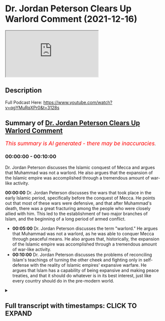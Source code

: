 # Dr. Jordan Peterson Clears Up Warlord Comment (2021-12-16)

<iframe loading='lazy' src='https://www.youtube.com/embed/v0qZCupZ2SU'></iframe>

## Description

Full Podcast Here: https://www.youtube.com/watch?v=qgYMuRqXPr0&t=3128s

## Summary of [Dr. Jordan Peterson Clears Up Warlord Comment](https://www.youtube.com/watch?v=v0qZCupZ2SU)


*<span style="color:red; font-size:125%">This summary is AI generated - there may be inaccuracies</span>. [](/)*

### <a onclick="modifyYTiframeseektime('0')">00:00:00</a> - <a onclick="modifyYTiframeseektime('600')">00:10:00</a>

 Dr. Jordan Peterson discusses the Islamic conquest of Mecca and argues that Muhammad was not a warlord. He also argues that the expansion of the Islamic empire was accomplished through a tremendous amount of war-like activity.

**<a onclick="modifyYTiframeseektime('0')">00:00:00</a>** Dr. Jordan Peterson discusses the wars that took place in the early Islamic period, specifically before the conquest of Mecca. He points out that most of these wars were defensive, and that after Muhammad's death, there was a great fracturing among the people who were closely allied with him. This led to the establishment of two major branches of Islam, and the beginning of a long period of armed conflict.
* **<a onclick="modifyYTiframeseektime('300')">00:05:00</a>**  Dr. Jordan Peterson discusses the term "warlord." He argues that Muhammad was not a warlord, as he was able to conquer Mecca through peaceful means. He also argues that, historically, the expansion of the Islamic empire was accomplished through a tremendous amount of war-like activity.
* **<a onclick="modifyYTiframeseektime('600')">00:10:00</a>** Dr. Jordan Peterson discusses the problems of reconciling Islam's teachings of turning the other cheek and fighting only in self-defense with the reality of Islamic empires' expansive warfare. He argues that Islam has a capability of being expansive and making peace treaties, and that it should do whatever is in its best interest, just like every country should do in the pre-modern world.

<details><summary><h2>Full transcript with timestamps: CLICK TO EXPAND</h2></summary>

<a onclick="modifyYTiframeseektime('0')">0:00:00</a> uh there was a time of persecution and  
<a onclick="modifyYTiframeseektime('2')">0:00:02</a> then after that  
<a onclick="modifyYTiframeseektime('3')">0:00:03</a> um  
<a onclick="modifyYTiframeseektime('4')">0:00:04</a> he went he went to different places he  
<a onclick="modifyYTiframeseektime('6')">0:00:06</a> went to tariff  
<a onclick="modifyYTiframeseektime('7')">0:00:07</a> which is a place outside of mecca he  
<a onclick="modifyYTiframeseektime('9')">0:00:09</a> went to el salvador two clans two tribes  
<a onclick="modifyYTiframeseektime('13')">0:00:13</a> and what it was is that he was he was  
<a onclick="modifyYTiframeseektime('15')">0:00:15</a> trying to get support for his project or  
<a onclick="modifyYTiframeseektime('18')">0:00:18</a> the monotheistic project because he was  
<a onclick="modifyYTiframeseektime('20')">0:00:20</a> being boycotted et cetera he eventually  
<a onclick="modifyYTiframeseektime('22')">0:00:22</a> got it from us  
<a onclick="modifyYTiframeseektime('24')">0:00:24</a> these two tribes because they actually  
<a onclick="modifyYTiframeseektime('25')">0:00:25</a> believed in the religion of islam this  
<a onclick="modifyYTiframeseektime('27')">0:00:27</a> is documented like without a shadow of a  
<a onclick="modifyYTiframeseektime('29')">0:00:29</a> doubt this is what happened and then is  
<a onclick="modifyYTiframeseektime('31')">0:00:31</a> this in the medina is this the medina  
<a onclick="modifyYTiframeseektime('33')">0:00:33</a> period that you're speaking out so this  
<a onclick="modifyYTiframeseektime('34')">0:00:34</a> is actually technically the meccan  
<a onclick="modifyYTiframeseektime('36')">0:00:36</a> period  
<a onclick="modifyYTiframeseektime('37')">0:00:37</a> okay still the meccan period yeah so  
<a onclick="modifyYTiframeseektime('39')">0:00:39</a> right before medina literally was  
<a onclick="modifyYTiframeseektime('40')">0:00:40</a> established because medina is the it was  
<a onclick="modifyYTiframeseektime('42')">0:00:42</a> it was so called after the prophet  
<a onclick="modifyYTiframeseektime('44')">0:00:44</a> because medina just literally means the  
<a onclick="modifyYTiframeseektime('46')">0:00:46</a> city in arabic it was called the  
<a onclick="modifyYTiframeseektime('48')">0:00:48</a> ethereum before and then they changed it  
<a onclick="modifyYTiframeseektime('49')">0:00:49</a> into madina to nebi like the city of the  
<a onclick="modifyYTiframeseektime('51')">0:00:51</a> prophet and so that's why it was kind of  
<a onclick="modifyYTiframeseektime('53')">0:00:53</a> called medina after that  
<a onclick="modifyYTiframeseektime('55')">0:00:55</a> in that time period so you've got 13  
<a onclick="modifyYTiframeseektime('57')">0:00:57</a> years of medina  
<a onclick="modifyYTiframeseektime('58')">0:00:58</a> the vast majority i'm not going to say  
<a onclick="modifyYTiframeseektime('60')">0:01:00</a> all about the vast majority of wars that  
<a onclick="modifyYTiframeseektime('62')">0:01:02</a> took place  
<a onclick="modifyYTiframeseektime('63')">0:01:03</a> and in fact all of the wars that took  
<a onclick="modifyYTiframeseektime('64')">0:01:04</a> place before the conquest of mecca were  
<a onclick="modifyYTiframeseektime('66')">0:01:06</a> defensive so the pagan arabs went to  
<a onclick="modifyYTiframeseektime('69')">0:01:09</a> medina and tried to siege it  
<a onclick="modifyYTiframeseektime('74')">0:01:14</a> and all of these are names of wars in  
<a onclick="modifyYTiframeseektime('76')">0:01:16</a> fact there was according to monschola  
<a onclick="modifyYTiframeseektime('78')">0:01:18</a> there were 19 such wars  
<a onclick="modifyYTiframeseektime('80')">0:01:20</a> in 10 years so that's almost an average  
<a onclick="modifyYTiframeseektime('83')">0:01:23</a> of two wars every year and for me i see  
<a onclick="modifyYTiframeseektime('86')">0:01:26</a> that actually as an evidence for prophet  
<a onclick="modifyYTiframeseektime('87')">0:01:27</a> because the prophet was actually  
<a onclick="modifyYTiframeseektime('88')">0:01:28</a> fighting in these wars he wasn't just  
<a onclick="modifyYTiframeseektime('90')">0:01:30</a> you know throwing people around telling  
<a onclick="modifyYTiframeseektime('91')">0:01:31</a> him to fight for him he was fighting in  
<a onclick="modifyYTiframeseektime('93')">0:01:33</a> them and there were defensive wars  
<a onclick="modifyYTiframeseektime('95')">0:01:35</a> um  
<a onclick="modifyYTiframeseektime('96')">0:01:36</a> so in that time period what happened was  
<a onclick="modifyYTiframeseektime('98')">0:01:38</a> i'll give you one okay so okay so let me  
<a onclick="modifyYTiframeseektime('100')">0:01:40</a> let me interject something there because  
<a onclick="modifyYTiframeseektime('102')">0:01:42</a> that's  
<a onclick="modifyYTiframeseektime('103')">0:01:43</a> that's that's very that's a very hard  
<a onclick="modifyYTiframeseektime('104')">0:01:44</a> thing for me to  
<a onclick="modifyYTiframeseektime('106')">0:01:46</a> to get straight in my mind yes now  
<a onclick="modifyYTiframeseektime('109')">0:01:49</a> um  
<a onclick="modifyYTiframeseektime('110')">0:01:50</a> i would say that and the division in  
<a onclick="modifyYTiframeseektime('113')">0:01:53</a> islam that occurred almost immediately  
<a onclick="modifyYTiframeseektime('115')">0:01:55</a> upon muhammad's death and which has not  
<a onclick="modifyYTiframeseektime('118')">0:01:58</a> been rectified to this day quite the  
<a onclick="modifyYTiframeseektime('120')">0:02:00</a> contrary that's also you know that's a  
<a onclick="modifyYTiframeseektime('122')">0:02:02</a> problem for everyone it's a problem for  
<a onclick="modifyYTiframeseektime('124')">0:02:04</a> muslims it's a problem for christians  
<a onclick="modifyYTiframeseektime('125')">0:02:05</a> it's a problem for everyone and it's a  
<a onclick="modifyYTiframeseektime('127')">0:02:07</a> problem that could really get out of  
<a onclick="modifyYTiframeseektime('128')">0:02:08</a> hand now it's not like i don't know that  
<a onclick="modifyYTiframeseektime('130')">0:02:10</a> the protestants and the catholics were  
<a onclick="modifyYTiframeseektime('131')">0:02:11</a> at each other's throats for you know  
<a onclick="modifyYTiframeseektime('133')">0:02:13</a> hundreds of years so  
<a onclick="modifyYTiframeseektime('134')">0:02:14</a> but that's that's not the issue at the  
<a onclick="modifyYTiframeseektime('137')">0:02:17</a> moment so  
<a onclick="modifyYTiframeseektime('139')">0:02:19</a> now in in islam there's a tremendous  
<a onclick="modifyYTiframeseektime('141')">0:02:21</a> emphasis on christ's doctrines as well  
<a onclick="modifyYTiframeseektime('144')">0:02:24</a> and there isn't any evidence that christ  
<a onclick="modifyYTiframeseektime('146')">0:02:26</a> himself took part in let's say wars  
<a onclick="modifyYTiframeseektime('150')">0:02:30</a> okay so  
<a onclick="modifyYTiframeseektime('151')">0:02:31</a> it's hard  
<a onclick="modifyYTiframeseektime('152')">0:02:32</a> and i mean  
<a onclick="modifyYTiframeseektime('153')">0:02:33</a> what do you mean okay well if you if you  
<a onclick="modifyYTiframeseektime('155')">0:02:35</a> analyze christ as an archetype  
<a onclick="modifyYTiframeseektime('157')">0:02:37</a> when he comes back in his second coming  
<a onclick="modifyYTiframeseektime('159')">0:02:39</a> he is going to dominate the world  
<a onclick="modifyYTiframeseektime('162')">0:02:42</a> and one can say well that's not the  
<a onclick="modifyYTiframeseektime('163')">0:02:43</a> historical christ but when we're when  
<a onclick="modifyYTiframeseektime('165')">0:02:45</a> we're looking at him in the way  
<a onclick="modifyYTiframeseektime('167')">0:02:47</a> look that's a reasonable that's a  
<a onclick="modifyYTiframeseektime('168')">0:02:48</a> reasonable objective  
<a onclick="modifyYTiframeseektime('170')">0:02:50</a> and i understand that a judge a judge  
<a onclick="modifyYTiframeseektime('172')">0:02:52</a> has a judge has that that martial  
<a onclick="modifyYTiframeseektime('175')">0:02:55</a> element and i don't think it's  
<a onclick="modifyYTiframeseektime('176')">0:02:56</a> reasonable to use the archetypal  
<a onclick="modifyYTiframeseektime('178')">0:02:58</a> representation as an argument against  
<a onclick="modifyYTiframeseektime('180')">0:03:00</a> the historical reality and look i'm not  
<a onclick="modifyYTiframeseektime('182')">0:03:02</a> saying to you that i know that what  
<a onclick="modifyYTiframeseektime('185')">0:03:05</a> muhammad did was wrong that isn't what  
<a onclick="modifyYTiframeseektime('187')">0:03:07</a> i'm saying i'm saying that i don't  
<a onclick="modifyYTiframeseektime('190')">0:03:10</a> understand  
<a onclick="modifyYTiframeseektime('191')">0:03:11</a> how  
<a onclick="modifyYTiframeseektime('192')">0:03:12</a> participation in those defense of wars  
<a onclick="modifyYTiframeseektime('195')">0:03:15</a> let's say but then that was also  
<a onclick="modifyYTiframeseektime('196')">0:03:16</a> followed by a tremendous explosion of  
<a onclick="modifyYTiframeseektime('198')">0:03:18</a> islamic expansion right the biggest  
<a onclick="modifyYTiframeseektime('200')">0:03:20</a> empire the world had ever seen in a very  
<a onclick="modifyYTiframeseektime('202')">0:03:22</a> short period of time  
<a onclick="modifyYTiframeseektime('203')">0:03:23</a> right at right at europe's doors  
<a onclick="modifyYTiframeseektime('206')">0:03:26</a> and so  
<a onclick="modifyYTiframeseektime('207')">0:03:27</a> and that was also followed by the  
<a onclick="modifyYTiframeseektime('209')">0:03:29</a> severance of the islamic faith into two  
<a onclick="modifyYTiframeseektime('211')">0:03:31</a> major categories and and interned  
<a onclick="modifyYTiframeseektime('213')">0:03:33</a> conflict there and so there's that that  
<a onclick="modifyYTiframeseektime('215')">0:03:35</a> stream of of  
<a onclick="modifyYTiframeseektime('217')">0:03:37</a> of armed conflict activity i i think  
<a onclick="modifyYTiframeseektime('221')">0:03:41</a> that you're  
<a onclick="modifyYTiframeseektime('222')">0:03:42</a> with respect i i don't think you're  
<a onclick="modifyYTiframeseektime('223')">0:03:43</a> getting the history fully right here  
<a onclick="modifyYTiframeseektime('225')">0:03:45</a> because well  
<a onclick="modifyYTiframeseektime('226')">0:03:46</a> go yep that's fine cool yeah the the the  
<a onclick="modifyYTiframeseektime('229')">0:03:49</a> the war in germany that the wars between  
<a onclick="modifyYTiframeseektime('231')">0:03:51</a> shia and sunnah or what would then be  
<a onclick="modifyYTiframeseektime('234')">0:03:54</a> it's not really between sunnah because  
<a onclick="modifyYTiframeseektime('235')">0:03:55</a> quite frankly shiism had not been  
<a onclick="modifyYTiframeseektime('237')">0:03:57</a> established does it but the the the wars  
<a onclick="modifyYTiframeseektime('239')">0:03:59</a> of the companions how many people died  
<a onclick="modifyYTiframeseektime('241')">0:04:01</a> in those wars  
<a onclick="modifyYTiframeseektime('243')">0:04:03</a> do we have any numbers  
<a onclick="modifyYTiframeseektime('244')">0:04:04</a> for maximum we can say but it's but  
<a onclick="modifyYTiframeseektime('247')">0:04:07</a> fair look fair enough man and it's not  
<a onclick="modifyYTiframeseektime('249')">0:04:09</a> like it's not chris it's not like  
<a onclick="modifyYTiframeseektime('250')">0:04:10</a> christianity hasn't been rife with  
<a onclick="modifyYTiframeseektime('252')">0:04:12</a> internecine conflict yes  
<a onclick="modifyYTiframeseektime('255')">0:04:15</a> but but the fact is is that it was  
<a onclick="modifyYTiframeseektime('257')">0:04:17</a> almost immediately after muhammad's  
<a onclick="modifyYTiframeseektime('259')">0:04:19</a> death that this fracturing took place  
<a onclick="modifyYTiframeseektime('260')">0:04:20</a> among the people that were closely  
<a onclick="modifyYTiframeseektime('262')">0:04:22</a> allied with him and it was a bloody  
<a onclick="modifyYTiframeseektime('263')">0:04:23</a> fracturing and it isn't obvious that  
<a onclick="modifyYTiframeseektime('265')">0:04:25</a> it's been wrapped  
<a onclick="modifyYTiframeseektime('267')">0:04:27</a> how bloody was it well how bloody does  
<a onclick="modifyYTiframeseektime('269')">0:04:29</a> it have to be you know it doesn't take  
<a onclick="modifyYTiframeseektime('270')">0:04:30</a> much  
<a onclick="modifyYTiframeseektime('271')">0:04:31</a> okay  
<a onclick="modifyYTiframeseektime('272')">0:04:32</a> well let's be honest let's be fair yeah  
<a onclick="modifyYTiframeseektime('274')">0:04:34</a> yeah  
<a onclick="modifyYTiframeseektime('275')">0:04:35</a> let's be fair right with with with with  
<a onclick="modifyYTiframeseektime('277')">0:04:37</a> the wars that took place 30 to 40 years  
<a onclick="modifyYTiframeseektime('279')">0:04:39</a> and it wasn't immediately after because  
<a onclick="modifyYTiframeseektime('280')">0:04:40</a> you said that in the video the day he  
<a onclick="modifyYTiframeseektime('282')">0:04:42</a> died that's wrong he didn't happen the  
<a onclick="modifyYTiframeseektime('284')">0:04:44</a> day he died it happened 30 to four years  
<a onclick="modifyYTiframeseektime('285')">0:04:45</a> after  
<a onclick="modifyYTiframeseektime('286')">0:04:46</a> it happened 30 to 40 years after and how  
<a onclick="modifyYTiframeseektime('288')">0:04:48</a> long how how many people how many  
<a onclick="modifyYTiframeseektime('290')">0:04:50</a> members of muhammad's immediate family  
<a onclick="modifyYTiframeseektime('292')">0:04:52</a> survived during that 30 years  
<a onclick="modifyYTiframeseektime('295')">0:04:55</a> my understanding was that most of his  
<a onclick="modifyYTiframeseektime('296')">0:04:56</a> immediate family died in armed conflict  
<a onclick="modifyYTiframeseektime('299')">0:04:59</a> relatively immediate family died in his  
<a onclick="modifyYTiframeseektime('300')">0:05:00</a> own lifetime  
<a onclick="modifyYTiframeseektime('302')">0:05:02</a> yes well i'm not speaking of them but  
<a onclick="modifyYTiframeseektime('304')">0:05:04</a> i'm speaking of what happened after he  
<a onclick="modifyYTiframeseektime('305')">0:05:05</a> died that's right because yeah okay look  
<a onclick="modifyYTiframeseektime('308')">0:05:08</a> first first fact  
<a onclick="modifyYTiframeseektime('310')">0:05:10</a> muhammad  
<a onclick="modifyYTiframeseektime('311')">0:05:11</a> uh salah sallam we say salah meaning  
<a onclick="modifyYTiframeseektime('313')">0:05:13</a> peace and blessings upon him  
<a onclick="modifyYTiframeseektime('316')">0:05:16</a> all of his children died in his life  
<a onclick="modifyYTiframeseektime('319')">0:05:19</a> okay except for one  
<a onclick="modifyYTiframeseektime('321')">0:05:21</a> so most of the members of his immediate  
<a onclick="modifyYTiframeseektime('323')">0:05:23</a> family and his wife died khadija died  
<a onclick="modifyYTiframeseektime('325')">0:05:25</a> his uncle abu talib died his other uncle  
<a onclick="modifyYTiframeseektime('327')">0:05:27</a> hamza died they all died within his  
<a onclick="modifyYTiframeseektime('330')">0:05:30</a> lifetime either due to illness or due to  
<a onclick="modifyYTiframeseektime('333')">0:05:33</a> some other some other cause war for  
<a onclick="modifyYTiframeseektime('335')">0:05:35</a> example like one of the defensive was  
<a onclick="modifyYTiframeseektime('337')">0:05:37</a> hamza died  
<a onclick="modifyYTiframeseektime('338')">0:05:38</a> and by the way muhammad forgave his  
<a onclick="modifyYTiframeseektime('340')">0:05:40</a> killer and that's something which which  
<a onclick="modifyYTiframeseektime('341')">0:05:41</a> goes against the warlord thesis because  
<a onclick="modifyYTiframeseektime('344')">0:05:44</a> when he then conquered mecca  
<a onclick="modifyYTiframeseektime('346')">0:05:46</a> when he conquered mecca he was actually  
<a onclick="modifyYTiframeseektime('348')">0:05:48</a> no fighting i'm not sure if you know  
<a onclick="modifyYTiframeseektime('349')">0:05:49</a> this it's called fat  
<a onclick="modifyYTiframeseektime('351')">0:05:51</a> when he went into and conquered mecca he  
<a onclick="modifyYTiframeseektime('353')">0:05:53</a> didn't fight anybody  
<a onclick="modifyYTiframeseektime('355')">0:05:55</a> it was no fighting there were a few  
<a onclick="modifyYTiframeseektime('356')">0:05:56</a> people that that were exempted but he  
<a onclick="modifyYTiframeseektime('359')">0:05:59</a> actually quoted what joseph quoted to  
<a onclick="modifyYTiframeseektime('361')">0:06:01</a> his brothers in the quran in the quran  
<a onclick="modifyYTiframeseektime('364')">0:06:04</a> which is letter 3 by alaikum that no  
<a onclick="modifyYTiframeseektime('366')">0:06:06</a> blame is on you today and so and this by  
<a onclick="modifyYTiframeseektime('369')">0:06:09</a> the way is a bedrock example of  
<a onclick="modifyYTiframeseektime('371')">0:06:11</a> forgiveness in islam because these were  
<a onclick="modifyYTiframeseektime('373')">0:06:13</a> people that were persecuting him for 13  
<a onclick="modifyYTiframeseektime('375')">0:06:15</a> years these are people that were that  
<a onclick="modifyYTiframeseektime('377')">0:06:17</a> killed his uncle like i said there's one  
<a onclick="modifyYTiframeseektime('378')">0:06:18</a> person called washi  
<a onclick="modifyYTiframeseektime('380')">0:06:20</a> who um who literally killed his uncle  
<a onclick="modifyYTiframeseektime('383')">0:06:23</a> and uh and mutilated his body and he  
<a onclick="modifyYTiframeseektime('386')">0:06:26</a> said  
<a onclick="modifyYTiframeseektime('387')">0:06:27</a> to ashi i forgive you but i can't i  
<a onclick="modifyYTiframeseektime('389')">0:06:29</a> can't see your face because of how  
<a onclick="modifyYTiframeseektime('391')">0:06:31</a> how  
<a onclick="modifyYTiframeseektime('392')">0:06:32</a> he said  
<a onclick="modifyYTiframeseektime('397')">0:06:37</a> he said can you keep your face away from  
<a onclick="modifyYTiframeseektime('398')">0:06:38</a> me because i can't psychologically i  
<a onclick="modifyYTiframeseektime('400')">0:06:40</a> can't bring my faith but i do forgive  
<a onclick="modifyYTiframeseektime('401')">0:06:41</a> you he said so he forgave people that  
<a onclick="modifyYTiframeseektime('403')">0:06:43</a> killed his own family members  
<a onclick="modifyYTiframeseektime('406')">0:06:46</a> and this was after he he himself  
<a onclick="modifyYTiframeseektime('408')">0:06:48</a> attempted a treaty with the pagans  
<a onclick="modifyYTiframeseektime('410')">0:06:50</a> called hodebiya  
<a onclick="modifyYTiframeseektime('412')">0:06:52</a> and so they broke the treaty and that's  
<a onclick="modifyYTiframeseektime('414')">0:06:54</a> what initiated the conquest of mecca  
<a onclick="modifyYTiframeseektime('415')">0:06:55</a> which was  
<a onclick="modifyYTiframeseektime('417')">0:06:57</a> not a conquest that was  
<a onclick="modifyYTiframeseektime('418')">0:06:58</a> fighting now if you compare this because  
<a onclick="modifyYTiframeseektime('420')">0:07:00</a> i think the comparison if there's any  
<a onclick="modifyYTiframeseektime('422')">0:07:02</a> comparison that can be or should be made  
<a onclick="modifyYTiframeseektime('424')">0:07:04</a> it's the it's jesus's second coming with  
<a onclick="modifyYTiframeseektime('427')">0:07:07</a> muhammad in the medinan period not in  
<a onclick="modifyYTiframeseektime('429')">0:07:09</a> the meccan period in the meccan period  
<a onclick="modifyYTiframeseektime('431')">0:07:11</a> both were being persecuted jesus in his  
<a onclick="modifyYTiframeseektime('433')">0:07:13</a> life and muhammad in his in the meccan  
<a onclick="modifyYTiframeseektime('436')">0:07:16</a> period but jesus when he comes back he  
<a onclick="modifyYTiframeseektime('438')">0:07:18</a> will then get authority and he will be i  
<a onclick="modifyYTiframeseektime('440')">0:07:20</a> uh he will be ruling with the iron  
<a onclick="modifyYTiframeseektime('442')">0:07:22</a> scepter according to the bible he would  
<a onclick="modifyYTiframeseektime('444')">0:07:24</a> be crushing his uh  
<a onclick="modifyYTiframeseektime('446')">0:07:26</a> he will be crushing his enemies as it  
<a onclick="modifyYTiframeseektime('448')">0:07:28</a> says in corinthians under his for  
<a onclick="modifyYTiframeseektime('450')">0:07:30</a> humbling his enemies under his foot uh  
<a onclick="modifyYTiframeseektime('452')">0:07:32</a> and killing and violent violent stuff so  
<a onclick="modifyYTiframeseektime('454')">0:07:34</a> in fact  
<a onclick="modifyYTiframeseektime('456')">0:07:36</a> i will actually argue today that the new  
<a onclick="modifyYTiframeseektime('458')">0:07:38</a> testament representation of jesus christ  
<a onclick="modifyYTiframeseektime('461')">0:07:41</a> in his second coming is way more violent  
<a onclick="modifyYTiframeseektime('464')">0:07:44</a> than muhammad's  
<a onclick="modifyYTiframeseektime('465')">0:07:45</a> conquests in the medina okay well look  
<a onclick="modifyYTiframeseektime('468')">0:07:48</a> like i said i wasn't i wasn't trying to  
<a onclick="modifyYTiframeseektime('470')">0:07:50</a> make the case i wasn't trying to make  
<a onclick="modifyYTiframeseektime('472')">0:07:52</a> the case that  
<a onclick="modifyYTiframeseektime('474')">0:07:54</a> what happened in mecca or medina was  
<a onclick="modifyYTiframeseektime('476')">0:07:56</a> wrong like so let me explain that a  
<a onclick="modifyYTiframeseektime('478')">0:07:58</a> little bit  
<a onclick="modifyYTiframeseektime('480')">0:08:00</a> so  
<a onclick="modifyYTiframeseektime('481')">0:08:01</a> christian europe fought a defensive war  
<a onclick="modifyYTiframeseektime('483')">0:08:03</a> against the nazis  
<a onclick="modifyYTiframeseektime('485')">0:08:05</a> it isn't obvious that that was wrong i  
<a onclick="modifyYTiframeseektime('487')">0:08:07</a> don't think that was i wouldn't say  
<a onclick="modifyYTiframeseektime('488')">0:08:08</a> that's defensive  
<a onclick="modifyYTiframeseektime('490')">0:08:10</a> well okay fine but but i understand the  
<a onclick="modifyYTiframeseektime('492')">0:08:12</a> concept of defense of war  
<a onclick="modifyYTiframeseektime('496')">0:08:16</a> america  
<a onclick="modifyYTiframeseektime('497')">0:08:17</a> america when america got involved in  
<a onclick="modifyYTiframeseektime('498')">0:08:18</a> world war ii  
<a onclick="modifyYTiframeseektime('500')">0:08:20</a> it was not under immediate threat by  
<a onclick="modifyYTiframeseektime('501')">0:08:21</a> germany and they colonized it and here's  
<a onclick="modifyYTiframeseektime('504')">0:08:24</a> the thing caught it it overtook western  
<a onclick="modifyYTiframeseektime('507')">0:08:27</a> germany you see and well  
<a onclick="modifyYTiframeseektime('509')">0:08:29</a> here's the thing the term warlord that  
<a onclick="modifyYTiframeseektime('511')">0:08:31</a> you use with the prophet you've never  
<a onclick="modifyYTiframeseektime('512')">0:08:32</a> used with harry truman you've never used  
<a onclick="modifyYTiframeseektime('515')">0:08:35</a> with uh  
<a onclick="modifyYTiframeseektime('516')">0:08:36</a> with uh roosevelt you've never used with  
<a onclick="modifyYTiframeseektime('518')">0:08:38</a> winston churchill all of which conquered  
<a onclick="modifyYTiframeseektime('520')">0:08:40</a> countries literally in wars because i  
<a onclick="modifyYTiframeseektime('523')">0:08:43</a> feel like there is there is a bias there  
<a onclick="modifyYTiframeseektime('525')">0:08:45</a> and you actually never used it with  
<a onclick="modifyYTiframeseektime('527')">0:08:47</a> anybody else aside from the prophet  
<a onclick="modifyYTiframeseektime('528')">0:08:48</a> muhammad in your public output and i  
<a onclick="modifyYTiframeseektime('530')">0:08:50</a> think that's unjustifiable i think that  
<a onclick="modifyYTiframeseektime('532')">0:08:52</a> you have biblical prophets like moses  
<a onclick="modifyYTiframeseektime('534')">0:08:54</a> you have biblical prophets  
<a onclick="modifyYTiframeseektime('536')">0:08:56</a> like um joshua you have you have the  
<a onclick="modifyYTiframeseektime('539')">0:08:59</a> jesus in his second coming all of which  
<a onclick="modifyYTiframeseektime('541')">0:09:01</a> were warrior prophets  
<a onclick="modifyYTiframeseektime('543')">0:09:03</a> and and and and you've only used the  
<a onclick="modifyYTiframeseektime('546')">0:09:06</a> term uh  
<a onclick="modifyYTiframeseektime('547')">0:09:07</a> warlord with the prophet muhammad i  
<a onclick="modifyYTiframeseektime('548')">0:09:08</a> think that is unjustifiable i think if  
<a onclick="modifyYTiframeseektime('551')">0:09:11</a> what is it that caught  
<a onclick="modifyYTiframeseektime('552')">0:09:12</a> what makes someone a warlord in you  
<a onclick="modifyYTiframeseektime('555')">0:09:15</a> then if if it's conquering lands then  
<a onclick="modifyYTiframeseektime('557')">0:09:17</a> harry truman is a warlord then uh  
<a onclick="modifyYTiframeseektime('560')">0:09:20</a> you know and so on and so forth in fact  
<a onclick="modifyYTiframeseektime('563')">0:09:23</a> i guess that's a real that's a real  
<a onclick="modifyYTiframeseektime('564')">0:09:24</a> tough question isn't it what makes a  
<a onclick="modifyYTiframeseektime('566')">0:09:26</a> warlord and what makes it just war it's  
<a onclick="modifyYTiframeseektime('568')">0:09:28</a> not like any of us have the precise  
<a onclick="modifyYTiframeseektime('570')">0:09:30</a> answers to that i think that's what  
<a onclick="modifyYTiframeseektime('571')">0:09:31</a> partly what we're trying to hash out the  
<a onclick="modifyYTiframeseektime('572')">0:09:32</a> definitions of the word warlords the  
<a onclick="modifyYTiframeseektime('574')">0:09:34</a> definition of the word woodward  
<a onclick="modifyYTiframeseektime('575')">0:09:35</a> according to collins is that someone who  
<a onclick="modifyYTiframeseektime('577')">0:09:37</a> acquires force by aggressivity and  
<a onclick="modifyYTiframeseektime('579')">0:09:39</a> violence  
<a onclick="modifyYTiframeseektime('582')">0:09:42</a> and you push back on me so i'll push  
<a onclick="modifyYTiframeseektime('583')">0:09:43</a> back on you to some degree okay well  
<a onclick="modifyYTiframeseektime('586')">0:09:46</a> it's certainly the case that the  
<a onclick="modifyYTiframeseektime('587')">0:09:47</a> expansion of the islamic empire was  
<a onclick="modifyYTiframeseektime('590')">0:09:50</a> accomplished by a tremendous amount of  
<a onclick="modifyYTiframeseektime('592')">0:09:52</a> war-like activity and that wasn't  
<a onclick="modifyYTiframeseektime('593')">0:09:53</a> defensive  
<a onclick="modifyYTiframeseektime('595')">0:09:55</a> now look i understand that monotheism is  
<a onclick="modifyYTiframeseektime('597')">0:09:57</a> a difficult state to attain  
<a onclick="modifyYTiframeseektime('600')">0:10:00</a> and that monotheistic societies have  
<a onclick="modifyYTiframeseektime('602')">0:10:02</a> emerged in the midst of conflict  
<a onclick="modifyYTiframeseektime('603')">0:10:03</a> throughout human society i understand  
<a onclick="modifyYTiframeseektime('605')">0:10:05</a> that and i'm not even saying that  
<a onclick="modifyYTiframeseektime('606')">0:10:06</a> there's something exceptional in that  
<a onclick="modifyYTiframeseektime('608')">0:10:08</a> regard about islam although the rate at  
<a onclick="modifyYTiframeseektime('610')">0:10:10</a> which it happened was quite remarkable  
<a onclick="modifyYTiframeseektime('612')">0:10:12</a> but it still it presents us with a  
<a onclick="modifyYTiframeseektime('614')">0:10:14</a> problem doesn't it  
<a onclick="modifyYTiframeseektime('615')">0:10:15</a> i mean everyone it presents everyone  
<a onclick="modifyYTiframeseektime('617')">0:10:17</a> with a problem  
<a onclick="modifyYTiframeseektime('618')">0:10:18</a> and the problem is well for example the  
<a onclick="modifyYTiframeseektime('620')">0:10:20</a> problem is reconciling the idea of  
<a onclick="modifyYTiframeseektime('622')">0:10:22</a> turning the other cheek with the idea of  
<a onclick="modifyYTiframeseektime('624')">0:10:24</a> a just war a defensive war or an expanse  
<a onclick="modifyYTiframeseektime('626')">0:10:26</a> of war for that matter and of course  
<a onclick="modifyYTiframeseektime('628')">0:10:28</a> that issue is relevant to islam because  
<a onclick="modifyYTiframeseektime('630')">0:10:30</a> islam exploded outward and produced the  
<a onclick="modifyYTiframeseektime('633')">0:10:33</a> biggest empire the world had ever seen  
<a onclick="modifyYTiframeseektime('634')">0:10:34</a> in in the in the space of a few short  
<a onclick="modifyYTiframeseektime('636')">0:10:36</a> centuries  
<a onclick="modifyYTiframeseektime('639')">0:10:39</a> so then well so then you ask well what's  
<a onclick="modifyYTiframeseektime('642')">0:10:42</a> the spirit what is the spirit that  
<a onclick="modifyYTiframeseektime('644')">0:10:44</a> animated that and is that attributable  
<a onclick="modifyYTiframeseektime('646')">0:10:46</a> to the islamic doctrines themselves  
<a onclick="modifyYTiframeseektime('649')">0:10:49</a> i don't know the answer to that now let  
<a onclick="modifyYTiframeseektime('651')">0:10:51</a> me tell you the answer to that okay  
<a onclick="modifyYTiframeseektime('653')">0:10:53</a> and this is what i want to tell you  
<a onclick="modifyYTiframeseektime('654')">0:10:54</a> conclusively and this will help build  
<a onclick="modifyYTiframeseektime('656')">0:10:56</a> bridges honestly because we can maintain  
<a onclick="modifyYTiframeseektime('658')">0:10:58</a> the warlord thesis we can maintain the  
<a onclick="modifyYTiframeseektime('659')">0:10:59</a> expansionist thesis but here's what i'll  
<a onclick="modifyYTiframeseektime('661')">0:11:01</a> tell you  
<a onclick="modifyYTiframeseektime('662')">0:11:02</a> islam has a has a capability to be  
<a onclick="modifyYTiframeseektime('665')">0:11:05</a> expansive  
<a onclick="modifyYTiframeseektime('667')">0:11:07</a> and it also has a capability of making  
<a onclick="modifyYTiframeseektime('669')">0:11:09</a> peace treaties  
<a onclick="modifyYTiframeseektime('670')">0:11:10</a> and it does and it should do whatever is  
<a onclick="modifyYTiframeseektime('672')">0:11:12</a> in his best interest just like every  
<a onclick="modifyYTiframeseektime('674')">0:11:14</a> country should do ever in his best  
<a onclick="modifyYTiframeseektime('676')">0:11:16</a> interest in the pre-modern world we did  
<a onclick="modifyYTiframeseektime('679')">0:11:19</a> not i think this is highly anachronistic  
<a onclick="modifyYTiframeseektime('681')">0:11:21</a> in the pre-modern world there was no  
<a onclick="modifyYTiframeseektime('683')">0:11:23</a> such thing as un it was a realist  
<a onclick="modifyYTiframeseektime('685')">0:11:25</a> international relations framework  
<a onclick="modifyYTiframeseektime('687')">0:11:27</a> whereby everybody was fighting everyone  
<a onclick="modifyYTiframeseektime('690')">0:11:30</a> the roman empire didn't care  
<a onclick="modifyYTiframeseektime('692')">0:11:32</a> about what it didn't care about you  
<a onclick="modifyYTiframeseektime('694')">0:11:34</a> quite frankly it was expanding itself  
<a onclick="modifyYTiframeseektime('696')">0:11:36</a> the persian empire was expanding itself  
<a onclick="modifyYTiframeseektime('698')">0:11:38</a> and the and the arabian peninsula was in  
<a onclick="modifyYTiframeseektime('700')">0:11:40</a> between both and so it could have either  
<a onclick="modifyYTiframeseektime('702')">0:11:42</a> been swallowed by those two other  
<a onclick="modifyYTiframeseektime('704')">0:11:44</a> empires or it could decide to in fact we  
<a onclick="modifyYTiframeseektime('706')">0:11:46</a> will impose our government on them  
<a onclick="modifyYTiframeseektime('708')">0:11:48</a> before they impose it on us and it  
<a onclick="modifyYTiframeseektime('710')">0:11:50</a> decided the former rather than the  
<a onclick="modifyYTiframeseektime('712')">0:11:52</a> latter it decided to expand and in fact  
<a onclick="modifyYTiframeseektime('714')">0:11:54</a> the prophet in his weakest of times he  
<a onclick="modifyYTiframeseektime('716')">0:11:56</a> predicted that that would happen  
<a onclick="modifyYTiframeseektime('718')">0:11:58</a> you know there was one more in  
<a onclick="modifyYTiframeseektime('719')">0:11:59</a> particular where they were they were  
<a onclick="modifyYTiframeseektime('721')">0:12:01</a> starving and it's called khandak and he  
<a onclick="modifyYTiframeseektime('723')">0:12:03</a> hit iraq and he said  
<a onclick="modifyYTiframeseektime('727')">0:12:07</a> the roman empire has been conquered he  
<a onclick="modifyYTiframeseektime('729')">0:12:09</a> hit another iraq again he said forte had  
<a onclick="modifyYTiframeseektime('731')">0:12:11</a> fairest that the persian empire has been  
<a onclick="modifyYTiframeseektime('733')">0:12:13</a> conquered and then he knocked the rock  
<a onclick="modifyYTiframeseektime('734')">0:12:14</a> again he said he said this in his  
<a onclick="modifyYTiframeseektime('736')">0:12:16</a> weakest moment he said that the yemen  
<a onclick="modifyYTiframeseektime('738')">0:12:18</a> has been conquered i see that the  
<a onclick="modifyYTiframeseektime('740')">0:12:20</a> expansion of the islamic empire is a  
<a onclick="modifyYTiframeseektime('742')">0:12:22</a> proof of islam and you know it's not  
<a onclick="modifyYTiframeseektime('743')">0:12:23</a> just me even historians say this how  
<a onclick="modifyYTiframeseektime('745')">0:12:25</a> barnaby rogerson he said the fact that  
<a onclick="modifyYTiframeseektime('747')">0:12:27</a> islam spread  
<a onclick="modifyYTiframeseektime('749')">0:12:29</a> to the roman empire and the persian  
<a onclick="modifyYTiframeseektime('751')">0:12:31</a> empire is equivalent to  
<a onclick="modifyYTiframeseektime('753')">0:12:33</a> the the is equivalent to eskimos taking  
<a onclick="modifyYTiframeseektime('756')">0:12:36</a> over russia and america i believe it's  
<a onclick="modifyYTiframeseektime('757')">0:12:37</a> miraculous if anything that this  
<a onclick="modifyYTiframeseektime('759')">0:12:39</a> happened i don't think it's  
<a onclick="modifyYTiframeseektime('760')">0:12:40</a> unjustifiable i think actually during  
<a onclick="modifyYTiframeseektime('762')">0:12:42</a> peace and to be then  
<a onclick="modifyYTiframeseektime('763')">0:12:43</a> stop it why did it stop at europe's  
<a onclick="modifyYTiframeseektime('765')">0:12:45</a> borders so to speak  
<a onclick="modifyYTiframeseektime('768')">0:12:48</a> if it was the worst  
<a onclick="modifyYTiframeseektime('769')">0:12:49</a> yeah  
<a onclick="modifyYTiframeseektime('770')">0:12:50</a> because of uh  
<a onclick="modifyYTiframeseektime('771')">0:12:51</a> it wasn't successful there it wasn't it  
<a onclick="modifyYTiframeseektime('774')">0:12:54</a> it stopped where it it  
<a onclick="modifyYTiframeseektime('775')">0:12:55</a> couldn't go further but the point is is  
<a onclick="modifyYTiframeseektime('778')">0:12:58</a> that it's not like the christians at  
<a onclick="modifyYTiframeseektime('779')">0:12:59</a> that time in  
<a onclick="modifyYTiframeseektime('780')">0:13:00</a> rome cared i mean they did the same  
<a onclick="modifyYTiframeseektime('783')">0:13:03</a> thing for years they were expanding  
<a onclick="modifyYTiframeseektime('784')">0:13:04</a> themselves well that's why i said that's  
<a onclick="modifyYTiframeseektime('786')">0:13:06</a> why i said i wasn't making a private  
<a onclick="modifyYTiframeseektime('787')">0:13:07</a> fancy case that this was wrong i'm  
<a onclick="modifyYTiframeseektime('789')">0:13:09</a> trying to understand it and so and you  
<a onclick="modifyYTiframeseektime('791')">0:13:11</a> objected to my  
<a onclick="modifyYTiframeseektime('792')">0:13:12</a> use of the term warlord and perhaps  
<a onclick="modifyYTiframeseektime('794')">0:13:14</a> rightly so you know perhaps that was an  
<a onclick="modifyYTiframeseektime('796')">0:13:16</a> injudicious comment i was rather shocked  
<a onclick="modifyYTiframeseektime('799')">0:13:19</a> when i was reading islamic history when  
<a onclick="modifyYTiframeseektime('801')">0:13:21</a> i  
<a onclick="modifyYTiframeseektime('802')">0:13:22</a> encountered the degree of violence that  
<a onclick="modifyYTiframeseektime('805')">0:13:25</a> surrounded these events and so you know  
<a onclick="modifyYTiframeseektime('806')">0:13:26</a> maybe i was like i was appreciative you  
<a onclick="modifyYTiframeseektime('809')">0:13:29</a> said that i think this that shows real  
<a onclick="modifyYTiframeseektime('810')">0:13:30</a> sincerity in it and it's it's one step  
<a onclick="modifyYTiframeseektime('813')">0:13:33</a> closer to creating real  
<a onclick="modifyYTiframeseektime('815')">0:13:35</a> uh meaningful relationships between uh  
<a onclick="modifyYTiframeseektime('818')">0:13:38</a> well i think and i think you're you know  
<a onclick="modifyYTiframeseektime('820')">0:13:40</a> your defense that well the world was a  
<a onclick="modifyYTiframeseektime('822')">0:13:42</a> battleground of empires and you know if  
<a onclick="modifyYTiframeseektime('824')">0:13:44</a> it's if it's push out from our territory  
<a onclick="modifyYTiframeseektime('827')">0:13:47</a> be encroached upon and dominated then it  
<a onclick="modifyYTiframeseektime('829')">0:13:49</a> isn't obvious that being encroached upon  
<a onclick="modifyYTiframeseektime('831')">0:13:51</a> and dominated is the right  
<a onclick="modifyYTiframeseektime('833')">0:13:53</a> approach the correct approach the most  
<a onclick="modifyYTiframeseektime('835')">0:13:55</a> moral approach let's say um especially  
<a onclick="modifyYTiframeseektime('838')">0:13:58</a> because there'd be no shortage of  
<a onclick="modifyYTiframeseektime('839')">0:13:59</a> bloodshed that would also accompany that  
<a onclick="modifyYTiframeseektime('841')">0:14:01</a> so sometimes you're in a bad place and  
<a onclick="modifyYTiframeseektime('843')">0:14:03</a> but you know it's not an easy thing for  
<a onclick="modifyYTiframeseektime('845')">0:14:05</a> any of us to  
<a onclick="modifyYTiframeseektime('846')">0:14:06</a> what would you say mediate between  
<a onclick="modifyYTiframeseektime('848')">0:14:08</a> doctrines like turn the other cheek and  
<a onclick="modifyYTiframeseektime('850')">0:14:10</a> love your enemy and also at the same  
<a onclick="modifyYTiframeseektime('852')">0:14:12</a> time discuss the necessity of both  
<a onclick="modifyYTiframeseektime('854')">0:14:14</a> defensive and sometimes expansive  
<a onclick="modifyYTiframeseektime('856')">0:14:16</a> expansionist wars right we all have to  
<a onclick="modifyYTiframeseektime('858')">0:14:18</a> contend with that and and  
<a onclick="modifyYTiframeseektime('861')">0:14:21</a> and it's very difficult to contend with  
<a onclick="modifyYTiframeseektime('862')">0:14:22</a> it the arguments are extremely  
<a onclick="modifyYTiframeseektime('864')">0:14:24</a> complicated you're absolutely right and  
<a onclick="modifyYTiframeseektime('865')">0:14:25</a> i  
</details>